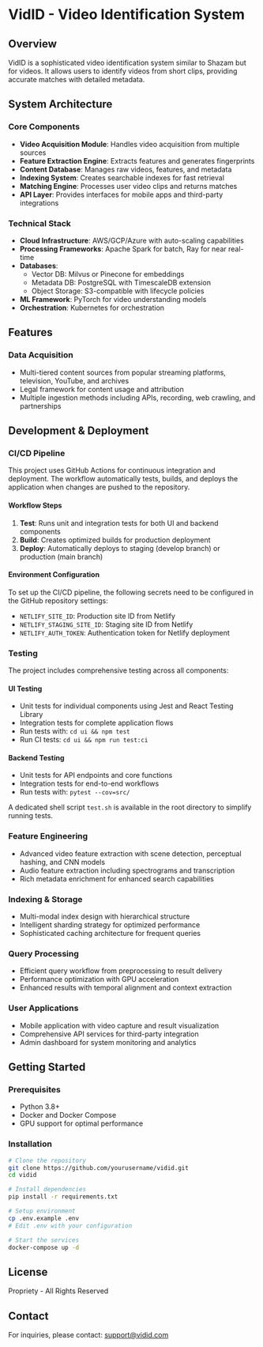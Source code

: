 # VidID - Video Identification System

## Overview
VidID is a sophisticated video identification system similar to Shazam but for videos. It allows users to identify videos from short clips, providing accurate matches with detailed metadata.

## System Architecture

### Core Components
- **Video Acquisition Module**: Handles video acquisition from multiple sources
- **Feature Extraction Engine**: Extracts features and generates fingerprints
- **Content Database**: Manages raw videos, features, and metadata
- **Indexing System**: Creates searchable indexes for fast retrieval
- **Matching Engine**: Processes user video clips and returns matches
- **API Layer**: Provides interfaces for mobile apps and third-party integrations

### Technical Stack
- **Cloud Infrastructure**: AWS/GCP/Azure with auto-scaling capabilities
- **Processing Frameworks**: Apache Spark for batch, Ray for near real-time
- **Databases**:
  - Vector DB: Milvus or Pinecone for embeddings
  - Metadata DB: PostgreSQL with TimescaleDB extension
  - Object Storage: S3-compatible with lifecycle policies
- **ML Framework**: PyTorch for video understanding models
- **Orchestration**: Kubernetes for orchestration

## Features

### Data Acquisition
- Multi-tiered content sources from popular streaming platforms, television, YouTube, and archives
- Legal framework for content usage and attribution
- Multiple ingestion methods including APIs, recording, web crawling, and partnerships

## Development & Deployment

### CI/CD Pipeline
This project uses GitHub Actions for continuous integration and deployment. The workflow automatically tests, builds, and deploys the application when changes are pushed to the repository.

#### Workflow Steps
1. **Test**: Runs unit and integration tests for both UI and backend components
2. **Build**: Creates optimized builds for production deployment
3. **Deploy**: Automatically deploys to staging (develop branch) or production (main branch)

#### Environment Configuration
To set up the CI/CD pipeline, the following secrets need to be configured in the GitHub repository settings:
- `NETLIFY_SITE_ID`: Production site ID from Netlify
- `NETLIFY_STAGING_SITE_ID`: Staging site ID from Netlify
- `NETLIFY_AUTH_TOKEN`: Authentication token for Netlify deployment

### Testing
The project includes comprehensive testing across all components:

#### UI Testing
- Unit tests for individual components using Jest and React Testing Library
- Integration tests for complete application flows
- Run tests with: `cd ui && npm test`
- Run CI tests: `cd ui && npm run test:ci`

#### Backend Testing
- Unit tests for API endpoints and core functions
- Integration tests for end-to-end workflows
- Run tests with: `pytest --cov=src/`

A dedicated shell script `test.sh` is available in the root directory to simplify running tests.

### Feature Engineering
- Advanced video feature extraction with scene detection, perceptual hashing, and CNN models
- Audio feature extraction including spectrograms and transcription
- Rich metadata enrichment for enhanced search capabilities

### Indexing & Storage
- Multi-modal index design with hierarchical structure
- Intelligent sharding strategy for optimized performance
- Sophisticated caching architecture for frequent queries

### Query Processing
- Efficient query workflow from preprocessing to result delivery
- Performance optimization with GPU acceleration
- Enhanced results with temporal alignment and context extraction

### User Applications
- Mobile application with video capture and result visualization
- Comprehensive API services for third-party integration
- Admin dashboard for system monitoring and analytics

## Getting Started

### Prerequisites
- Python 3.8+
- Docker and Docker Compose
- GPU support for optimal performance

### Installation
```bash
# Clone the repository
git clone https://github.com/yourusername/vidid.git
cd vidid

# Install dependencies
pip install -r requirements.txt

# Setup environment
cp .env.example .env
# Edit .env with your configuration

# Start the services
docker-compose up -d
```

## License
Propriety - All Rights Reserved

## Contact
For inquiries, please contact: support@vidid.com
